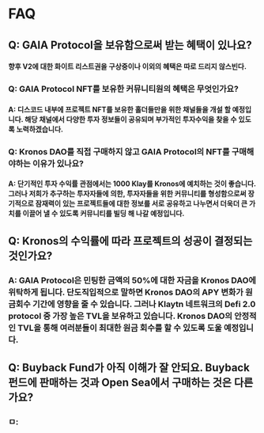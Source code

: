 # FAQ

## Q: GAIA Protocol을 보유함으로써 받는 혜택이 있나요?

#### 향후 V2에 대한 화이트 리스트권을 구상중이나 이외의 혜택은 따로 드리지 않스빈다.

### Q: GAIA Protocol NFT를 보유한 커뮤니티원의 혜택은 무엇인가요?

#### A: 디스코드 내부에 프로젝트 NFT를 보유한 홀더들만을 위한 채널들을 개설 할 예정입니다. 해당 채널에서 다양한 투자 정보들이 공유되며 부가적인 투자수익을 찾을 수 있도록 노력하겠습니다.

### Q: Kronos DAO를 직접 구매하지 않고 GAIA Protocol의 NFT를 구매해야하는 이유가 있나요?

#### A: 단기적인 투자 수익률 관점에서는 1000 Klay를 Kronos에 예치하는 것이 좋습니다. 그러나 저희가 추구하는 투자자들에 의한, 투자자들을 위한 커뮤니티를 형성함으로써 장기적으로 잠재력이 있는 프로젝트들에 대한 정보를 서로 공유하고 나누면서 더욱더 큰 가치를 이끌어 낼 수 있도록 커뮤니티를 빌딩 해 나갈 예정입니다.

## Q: Kronos의 수익률에 따라 프로젝트의 성공이 결정되는 것인가요?

### A: GAIA Protocol은 민팅한 금액의 50%에 대한 자금을 Kronos DAO에 위탁하게 됩니다. 단도직입적으로 말하면 Kronos DAO의 APY 변화가 원금회수 기간에 영향을 줄 수 있습니다. 그러나 Klaytn 네트워크의 Defi 2.0 protocol 중 가장 높은 TVL을 보유하고 있습니다. Kronos DAO의 안정적인 TVL을 통해 여러분들이 최대한 원금 회수를 할 수 있도록 도울 예정입니다.

## Q: Buyback Fund가 아직 이해가 잘 안되요. Buyback 펀드에 판매하는 것과 Open Sea에서 구매하는 것은 다른가요?

### ㅁ:
